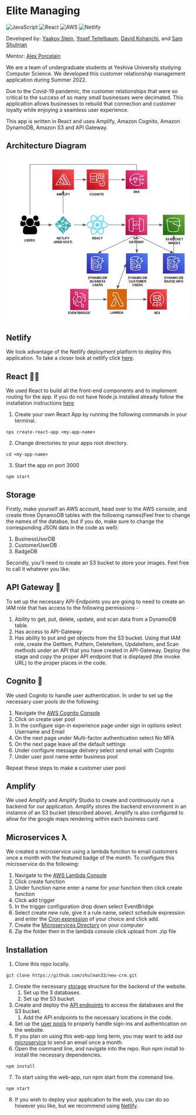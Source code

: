 # Elite Managing
![JavaScript](https://img.shields.io/badge/JavaScript-323330?style=for-the-badge&logo=javascript&logoColor=F7DF1E)
![React](https://img.shields.io/badge/React-20232A?style=for-the-badge&logo=react&logoColor=61DAFB)
![AWS](https://img.shields.io/badge/Amazon_AWS-232F3E?style=for-the-badge&logo=amazon-aws&logoColor=white)
![Netlify](https://img.shields.io/badge/Netlify-00C7B7?style=for-the-badge&logo=netlify&logoColor=white)

Developed by: [Yaakov Stein](https://www.linkedin.com/in/yaakov-s-79a598ab/), [Yosef Teitelbaum](https://www.linkedin.com/in/joseph-teitelbaum-b60366231/), [David Kohanchi](https://www.linkedin.com/in/david-kohanchi/), and [Sam Shulman](https://www.linkedin.com/in/sam-shulman/)

Mentor: [Alex Porcelain](https://www.linkedin.com/in/alexporcelain/)

We are a team of undergraduate students at Yeshiva University studying Computer Science. We developed this customer relationship management application during Summer 2022.

Due to the Covid-19 pandemic, the customer relationships that were so critical to the success of so many small businesses were decimated. This application allows businesses to rebuild that connection and customer loyalty while enjoying a seamless user experience.

This app is written in React and uses Amplify, Amazon Cognito, Amazon DynamoDB, Amazon S3 and API Gateway.

## Architecture Diagram

![Architecture](public/final-diagram.jpg)

## Netlify

We took advantage of the Netlify deployment platform to deploy this application. To take a closer look at netlify click [here](https://www.netlify.com/).

## React 🧑‍💻

We used React to build all the front-end components and to implement routing for the app. If you do not have Node.js installed already follow the installation instructions [here](https://nodejs.org/en/download/)
1. Create your own React App by running the following commands in your terminal.
```
npx create-react-app <my-app-name>
```
2. Change directories to your apps root directory.
```
cd <my-app-name>
```
3. Start the app on port 3000
```
npm start
```
## Storage
Firstly, make yourself an AWS account, head over to the AWS console, and create three DynamoDB tables with the following names(Feel free to change the names of the databse, but if you do, make sure to change the corresponding JSON data in the code as well):
1. BusinessUserDB
2. CustomerUserDB
3. BadgeDB

Secondly, you'll need to create an S3 bucket to store your images. Feel free to call it whatever you like.

## API Gateway 🌉
To set up the necessary API-Endpoints you are going to need to create an IAM role that has access to the following permissions -
1. Ability to get, put, delete, update, and scan data from a DynamoDB table.
2. Has access to API-Gateway
3. Has ability to put and get objects from the S3 bucket.
   Using that IAM role, create the GetItem, PutItem, DeleteItem, UpdateItem, and Scan methods under an API that you have created in API-Gateway. Deploy the stage and copy the proper API endpoint that is displayed (the invoke URL) to the proper places in the code.

## Cognito 🔐
We used Cognito to handle user authentication. In order to set up the necessary user pools do the following:
1. Navigate the [AWS Cognito Console](https://us-east-1.console.aws.amazon.com/cognito/v2/idp/user-pools?region=us-east-1)
2. Click on create user pool
3. In the configure sign-in experience page under sign in options select Username and Email
4. On the next page under Multi-factor authentication select No MFA
5. On the next page leave all the default settings
6. Under configure message delivery select send email with Cognito
7. Under user pool name enter business pool

Repeat these steps to make a customer user pool


## Amplify
We used Amplify and Amplify Studio to create and continuously run a backend for our application. Amplify stores the backend environment in an instance of an S3 bucket (described above). Amplify is also configured to allow for the google maps rendering within each business card.

## Microservices ƛ
We created a microservice using a lambda function to email customers once a month with the featured badge of the month. To configure this microservice do the following:
1. Navigate to the [AWS Lambda Console](https://us-east-1.console.aws.amazon.com/lambda/home?region=us-east-1#/discover)
2. Click create function
3. Under function name enter a name for your function then click create function
4. Click add trigger
5. In the trigger configuration drop down select EventBridge
6. Select create new rule, give it a rule name, select schedule expression and enter the [Cron expression](https://docs.aws.amazon.com/eventbridge/latest/userguide/eb-create-rule-schedule.html) of your choice and click add.
7. Create the [Microservices Directory](https://github.com/shulman33/new-crm/tree/main/microservices) on your computer
8. Zip the folder then in the lambda console click upload from .zip file

## Installation
1. Clone this repo locally.
```
git clone https://github.com/shulman33/new-crm.git
```
2. Create the necessary [storage](#storage) structure for the backend of the website.
    1. Set up the 3 databases.
    2. Set up the S3 bucket.
3. Create and deploy the [API endpoints](#api-gateway-) to access the databases and the S3 bucket.
    1. Add the API endpoints to the necessary locations in the code.
4. Set up the [user pools](#cognito-) to properly handle sign-ins and authentication on the website.
5. If you plan on using this web-app long term, you may want to add our [microservice](#microservices-) to send an email once a month.
6. Open the command line, and navigate into the repo. Run npm install to install the necessary dependencies.
```
npm install
```
7. To start using the web-app, run npm start from the command line.
``` 
npm start 
```
8. If you wish to deploy your application to the web, you can do so however you like, but we recommend using [Netlify](#netlify).